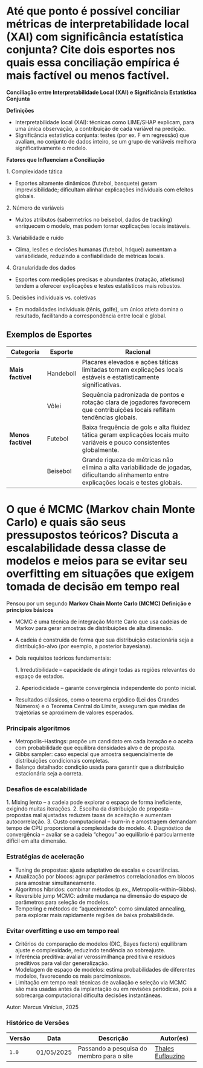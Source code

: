 # Até que ponto é possível conciliar métricas de interpretabilidade local (XAI) com significância estatística conjunta? Cite dois esportes nos quais essa conciliação empírica é mais factível ou menos factível.

**Conciliação entre Interpretabilidade Local (XAI) e Significância Estatística Conjunta**

**Definições**

- Interpretabilidade local (XAI): técnicas como LIME/SHAP explicam, para uma única observação, a contribuição de cada variável na predição.
- Significância estatística conjunta: testes (por ex. F em regressão) que avaliam, no conjunto de dados inteiro, se um grupo de variáveis melhora significativamente o modelo.

**Fatores que Influenciam a Conciliação**

1\. Complexidade tática

- Esportes altamente dinâmicos (futebol, basquete) geram imprevisibilidade; dificultam alinhar explicações individuais com efeitos globais.

2\. Número de variáveis

- Muitos atributos (sabermetrics no beisebol, dados de tracking) enriquecem o modelo, mas podem tornar explicações locais instáveis.

3\. Variabilidade e ruído

- Clima, lesões e decisões humanas (futebol, hóquei) aumentam a variabilidade, reduzindo a confiabilidade de métricas locais.

4\. Granularidade dos dados

- Esportes com medições precisas e abundantes (natação, atletismo) tendem a oferecer explicações e testes estatísticos mais robustos.

5\. Decisões individuais vs. coletivas

- Em modalidades individuais (tênis, golfe), um único atleta domina o resultado, facilitando a correspondência entre local e global.

## **Exemplos de Esportes**

| Categoria | Esporte | Racional |
| ----- | ----- | ----- |
| **Mais factível** | Handeboll | Placares elevados e ações táticas limitadas tornam explicações locais estáveis e estatisticamente significativas. |
|  | Vôlei | Sequência padronizada de pontos e rotação clara de jogadores favorecem que contribuições locais reflitam tendências globais. |
| **Menos factível** | Futebol | Baixa frequência de gols e alta fluidez tática geram explicações locais muito variáveis e pouco consistentes globalmente. |
|  | Beisebol | Grande riqueza de métricas não elimina a alta variabilidade de jogadas, dificultando alinhamento entre explicações locais e testes globais. |

# O que é MCMC (Markov chain Monte Carlo) e quais são seus pressupostos teóricos? Discuta a escalabilidade dessa classe de modelos e meios para se evitar seu overfitting em situações que exigem tomada de decisão em tempo real

Pensou por um segundo
**Markov Chain Monte Carlo (MCMC)**
**Definição e princípios básicos**

- MCMC é uma técnica de integração Monte Carlo que usa cadeias de Markov para gerar amostras de distribuições de alta dimensão.
- A cadeia é construída de forma que sua distribuição estacionária seja a distribuição-alvo (por exemplo, a posterior bayesiana).
- Dois requisitos teóricos fundamentais:

    1\. Irredutibilidade – capacidade de atingir todas as regiões relevantes do espaço de estados.

    2\. Aperiodicidade – garante convergência independente do ponto inicial.

- Resultados clássicos, como o teorema ergódico (Lei dos Grandes Números) e o Teorema Central do Limite, asseguram que médias de trajetórias se aproximem de valores esperados.

### Principais algoritmos

- Metropolis–Hastings: propõe um candidato em cada iteração e o aceita com probabilidade que equilibra densidades alvo e de proposta.
- Gibbs sampler: caso especial que amostra sequencialmente de distribuições condicionais completas.
- Balanço detalhado: condição usada para garantir que a distribuição estacionária seja a correta.

### Desafios de escalabilidade

1\. Mixing lento – a cadeia pode explorar o espaço de forma ineficiente, exigindo muitas iterações.
2\. Escolha da distribuição de proposta – propostas mal ajustadas reduzem taxas de aceitação e aumentam autocorrelação.
3\. Custo computacional – burn-in e amostragem demandam tempo de CPU proporcional à complexidade do modelo.
4\. Diagnóstico de convergência – avaliar se a cadeia “chegou” ao equilíbrio é particularmente difícil em alta dimensão.

### Estratégias de aceleração

- Tuning de propostas: ajuste adaptativo de escalas e covariâncias.
- Atualização por blocos: agrupar parâmetros correlacionados em blocos para amostrar simultaneamente.
- Algoritmos híbridos: combinar métodos (p.ex., Metropolis-within-Gibbs).
- Reversible jump MCMC: admite mudança na dimensão do espaço de parâmetros para seleção de modelos.
- Tempering e métodos de “aquecimento”: como simulated annealing, para explorar mais rapidamente regiões de baixa probabilidade.

### Evitar overfitting e uso em tempo real

- Critérios de comparação de modelos (DIC, Bayes factors) equilibram ajuste e complexidade, reduzindo tendência ao sobreajuste.
- Inferência preditiva: avaliar verossimilhança preditiva e resíduos preditivos para validar generalização.
- Modelagem de espaço de modelos: estima probabilidades de diferentes modelos, favorecendo os mais parcimoniosos.
- Limitação em tempo real: técnicas de avaliação e seleção via MCMC são mais usadas antes da implantação ou em revisões periódicas, pois a sobrecarga computacional dificulta decisões instantâneas.

<p style="font-size: 14px;"> Autor: Marcus Vinícius, 2025</p>

### Histórico de Versões

| Versão | Data | Descrição | Autor(es) |
| ------ | ---- | --------- | --------- |
|`1.0`|01/05/2025| Passando a pesquisa do membro para o site | [Thales Euflauzino](https://github.com/thaleseuflauzino) |